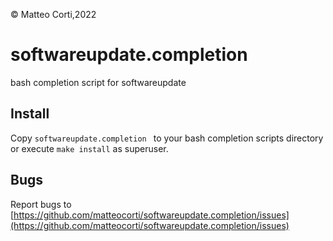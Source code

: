  &copy; Matteo Corti,2022

# softwareupdate.completion

bash completion script for softwareupdate

## Install

Copy ```softwareupdate.completion ``` to your bash completion scripts directory or execute ```make install``` as superuser.


## Bugs

Report bugs to [https://github.com/matteocorti/softwareupdate.completion/issues](https://github.com/matteocorti/softwareupdate.completion/issues)
